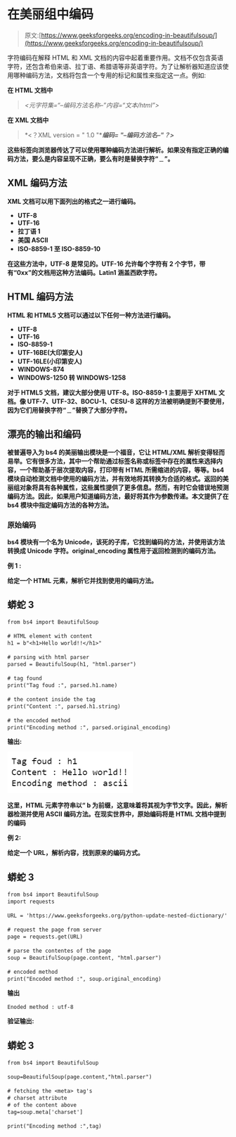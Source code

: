 # 在美丽组中编码

> 原文:[https://www.geeksforgeeks.org/encoding-in-beautifulsoup/](https://www.geeksforgeeks.org/encoding-in-beautifulsoup/)

字符编码在解释 HTML 和 XML 文档的内容中起着重要作用。文档不仅包含英语字符，还包含希伯来语、拉丁语、希腊语等非英语字符。为了让解析器知道应该使用哪种编码方法，文档将包含一个专用的标记和属性来指定这一点。例如:

**在 HTML 文档中**

> *<元字符集=“–编码方法名称–”内容=“文本/html”>*

**在 XML 文档中**

> *<？XML version = " 1.0 "****编码= "–编码方法名–"？>***

**这些标签向浏览器传达了可以使用哪种编码方法进行解析。如果没有指定正确的编码方法，要么是内容呈现不正确，要么有时是替换字符“﹍”。**

## **XML 编码方法**

**XML 文档可以用下面列出的格式之一进行编码。**

*   ****UTF-8****
*   ****UTF-16****
*   **拉丁语 1**
*   ****美国 ASCII****
*   ****ISO-8859-1 至 ISO-8859-10****

**在这些方法中，UTF-8 是常见的。UTF-16 允许每个字符有 2 个字节，带有“0xx”的文档用这种方法编码。Latin1 涵盖西欧字符。**

## **HTML 编码方法**

**HTML 和 HTML5 文档可以通过以下任何一种方法进行编码。**

*   ****UTF-8****
*   ****UTF-16****
*   ****ISO-8859-1****
*   ****UTF-16BE(大印第安人)****
*   ****UTF-16LE(小印第安人)****
*   ****WINDOWS-874****
*   ****WINDOWS-1250 转 WINDOWS-1258****

**对于 HTML5 文档，建议大部分使用 UTF-8。ISO-8859-1 主要用于 XHTML 文档。像 UTF-7、UTF-32、BOCU-1、CESU-8 这样的方法被明确提到不要使用，因为它们用替换字符“﹍”替换了大部分字符。**

## **漂亮的输出和编码**

**被普遍导入为 bs4 的美丽输出模块是一个福音，它让 HTML/XML 解析变得轻而易举。它有很多方法，其中一个帮助通过标签名称或标签中存在的属性来选择内容，一个帮助基于层次提取内容，打印带有 HTML 所需缩进的内容，等等。bs4 模块自动检测文档中使用的编码方法，并有效地将其转换为合适的格式。返回的美丽组对象将具有各种属性，这些属性提供了更多信息。然而，有时它会错误地预测编码方法。因此，如果用户知道编码方法，最好将其作为参数传递。本文提供了在 bs4 模块中指定编码方法的各种方法。**

### **原始编码**

**bs4 模块有一个名为 Unicode，该死的子库，它找到编码的方法，并使用该方法转换成 Unicode 字符。original_encoding 属性用于返回检测到的编码方法。**

****例 1 :****

****给定一个 HTML 元素，解析它并找到使用的编码方法。****

## **蟒蛇 3**

```
from bs4 import BeautifulSoup

# HTML element with content
h1 = b"<h1>Hello world!!</h1>"

# parsing with html parser
parsed = BeautifulSoup(h1, "html.parser")

# tag found
print("Tag foud :", parsed.h1.name)

# the content inside the tag
print("Content :", parsed.h1.string)

# the encoded method
print("Encoding method :", parsed.original_encoding)
```

****输出:****

**![](img/30577aaf716dd08f4293abbbe0f95877.png)**

**这里，HTML 元素字符串以“ **b** 为前缀，这意味着将其视为字节文字。因此，解析器检测并使用 ASCII 编码方法。在现实世界中，原始编码将是 HTML 文档中提到的编码**

****例 2:****

****给定一个 URL，解析内容，找到原来的编码方式。****

## **蟒蛇 3**

```
from bs4 import BeautifulSoup
import requests

URL = 'https://www.geeksforgeeks.org/python-update-nested-dictionary/'

# request the page from server
page = requests.get(URL)

# parse the contentes of the page
soup = BeautifulSoup(page.content, "html.parser")

# encoded method
print("Encoded method :", soup.original_encoding)
```

****输出****

```
Enoded method : utf-8
```

****验证输出:****

## **蟒蛇 3**

```
from bs4 import BeautifulSoup

soup=BeautifulSoup(page.content,"html.parser")

# fetching the <meta> tag's
# charset attribute
# of the content above
tag=soup.meta['charset']

print("Encoding method :",tag)
```
